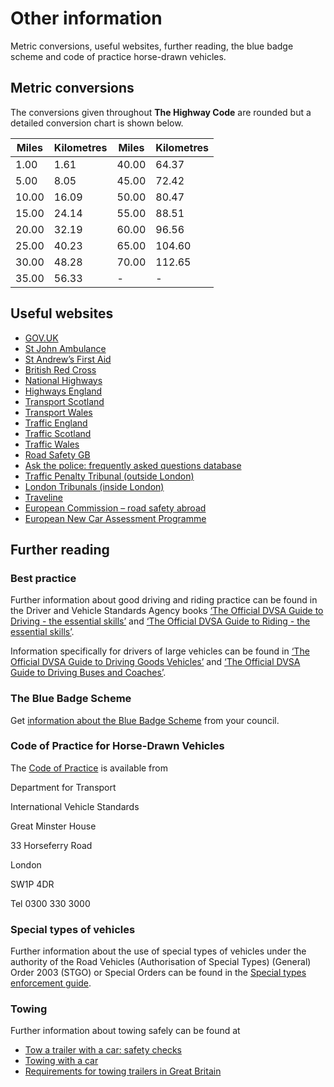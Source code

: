 Other information
=================

Metric conversions, useful websites, further reading, the blue badge scheme and code of practice horse-drawn vehicles.

Metric conversions
-------------------

The conversions given throughout **The Highway Code** are rounded but a detailed conversion chart is shown below.

| Miles | Kilometres | Miles | Kilometres |
| --- | --- | --- | --- |
| 1.00 | 1.61 | 40.00 | 64.37 |
| 5.00 | 8.05 | 45.00 | 72.42 |
| 10.00 | 16.09 | 50.00 | 80.47 |
| 15.00 | 24.14 | 55.00 | 88.51 |
| 20.00 | 32.19 | 60.00 | 96.56 |
| 25.00 | 40.23 | 65.00 | 104.60 |
| 30.00 | 48.28 | 70.00 | 112.65 |
| 35.00 | 56.33 | - | - |

Useful websites
----------------

* [GOV.UK](http://www.gov.uk)
* [St John Ambulance](http://www.sja.org.uk)
* [St Andrew’s First Aid](http://www.firstaid.org.uk)
* [British Red Cross](http://www.redcross.org.uk)
* [National Highways](http://www.nationalhighways.co.uk)
* [Highways England](http://www.highwaysengland.co.uk)
* [Transport Scotland](http://www.transport.gov.scot)
* [Transport Wales](http://www.gov.wales/roads-driving)
* [Traffic England](http://www.trafficengland.com)
* [Traffic Scotland](http://www.trafficscotland.org)
* [Traffic Wales](http://www.traffic.wales)
* [Road Safety GB](http://www.roadsafetygb.org.uk)
* [Ask the police: frequently asked questions database](http://www.askthe.police.uk)
* [Traffic Penalty Tribunal (outside London)](http://www.trafficpenaltytribunal.gov.uk)
* [London Tribunals (inside London)](http://www.londontribunals.gov.uk)
* [Traveline](http://www.traveline.info)
* [European Commission – road safety abroad](http://ec.europa.eu/transport/road_safety/going_abroad/index_en.htm)
* [European New Car Assessment Programme](http://www.euroncap.com/en)

Further reading
----------------

### Best practice

Further information about good driving and riding practice can be found in the Driver and Vehicle Standards Agency books [‘The Official DVSA Guide to Driving - the essential skills’](http://www.safedrivingforlife.info/shop/product/official-dvsa-guide-driving-essential-skills-book) and [‘The Official DVSA Guide to Riding - the essential skills’](http://www.safedrivingforlife.info/shop/product/official-dvsa-guide-riding-essential-skills-book-book).

Information specifically for drivers of large vehicles can be found in [‘The Official DVSA Guide to Driving Goods Vehicles’](http://www.safedrivingforlife.info/shop/product/official-dvsa-guide-driving-goods-vehicles-book-book) and [‘The Official DVSA Guide to Driving Buses and Coaches’](http://www.safedrivingforlife.info/shop/product/official-dvsa-guide-driving-buses-and-coaches-book-book).

### The Blue Badge Scheme

Get [information about the Blue Badge Scheme](https://www.gov.uk/blue-badge-scheme-information-council) from your council.

### Code of Practice for Horse-Drawn Vehicles

The [Code of Practice](https://www.gov.uk/government/publications/code-of-practice-for-horse-drawn-vehicles) is available from

  
Department for Transport 
  
International Vehicle Standards 
  
Great Minster House 
  
33 Horseferry Road 
  
London 
  
SW1P 4DR 
  

  
Tel 0300 330 3000
  

  

### Special types of vehicles

Further information about the use of special types of vehicles under the authority of the Road Vehicles (Authorisation of Special Types) (General) Order 2003 (STGO) or Special Orders can be found in the [Special types enforcement guide](https://www.gov.uk/government/publications/special-types-enforcement-guide/special-types-enforcement-guide).

### Towing

Further information about towing safely can be found at

* [Tow a trailer with a car: safety checks](https://www.gov.uk/guidance/tow-a-trailer-with-a-car-safety-checks)
* [Towing with a car](https://www.gov.uk/towing-with-car)
* [Requirements for towing trailers in Great Britain](https://www.gov.uk/government/publications/inf30-requirements-for-towing-trailers-in-great-britain)
